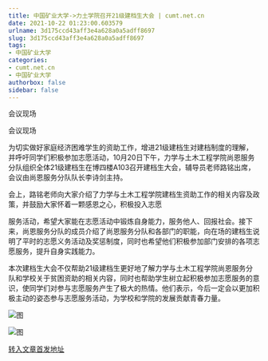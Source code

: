 ```yaml
---
title: 中国矿业大学->力土学院召开21级建档生大会 | cumt.net.cn
date: 2021-10-22 01:23:00.603579
urlname: 3d175ccd43aff3e4a628a0a5adff8697
slug: 3d175ccd43aff3e4a628a0a5adff8697
tags: 
- 中国矿业大学
categories:
- cumt.net.cn
- 中国矿业大学
authorbox: false
sidebar: false
---
```

会议现场

会议现场

为切实做好家庭经济困难学生的资助工作，增进21级建档生对建档制度的理解，并呼吁同学们积极参加志愿活动，10月20日下午，力学与土木工程学院尚恩服务分队组织全体21级建档生在博四楼A103召开建档生大会，辅导员老师路铭出席，会议由尚恩服务分队队长李诗剑主持。

会上，路铭老师向大家介绍了力学与土木工程学院建档生资助工作的相关内容及政策，并鼓励大家怀着一颗感恩之心，积极投入志愿
<!--more-->
服务活动，希望大家能在志愿活动中锻炼自身能力，服务他人、回报社会。接下来，尚恩服务分队的成员介绍了尚恩服务分队和各部门的职能，向在场的建档生说明了平时的志愿义务活动及奖惩制度，同时也希望他们积极参加部门安排的各项志愿服务，提升自身实践能力。

本次建档生大会不仅帮助21级建档生更好地了解力学与土木工程学院尚恩服务分队和学校关于贫困资助的相关内容，同时也帮助学生树立起积极参加志愿服务的意识，使同学们对参与志愿服务产生了极大的热情。他们表示，今后一定会以更加积极主动的姿态参与志愿服务活动，为学校和学院的发展贡献青春力量。

![图](http://xwzx.cumt.edu.cn/_upload/article/images/a3/0f/9c10a95f455491ef39cdf7240251/4828e632-1c2a-436c-a0d5-58bd0fe360f0.jpg)

![图](http://xwzx.cumt.edu.cn/_upload/article/images/a3/0f/9c10a95f455491ef39cdf7240251/a63d3d8e-1620-47ec-85a5-5691cdb634c1.jpg)

[转入文章首发地址](http://xwzx.cumt.edu.cn/4d/0e/c523a609550/page.htm)